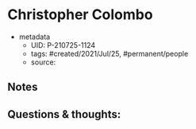 # Christopher Colombo

- metadata
	- UID: P-210725-1124
	- tags: #created/2021/Jul/25, #permanent/people 
	- source: 

## Notes


## Questions & thoughts:
